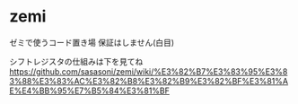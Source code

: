# zemi
ゼミで使うコード置き場 保証はしません(白目)

シフトレジスタの仕組みは下を見てね
https://github.com/sasasoni/zemi/wiki/%E3%82%B7%E3%83%95%E3%83%88%E3%83%AC%E3%82%B8%E3%82%B9%E3%82%BF%E3%81%AE%E4%BB%95%E7%B5%84%E3%81%BF
